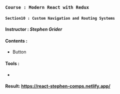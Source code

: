 ### `Course : Modern React with Redux`

#### `Section10 : Custom Navigation and Routing Systems`

#### Instructor : **_Stephen Grider_**

#### Contents :

- Button

#### Tools :

-

#### Result: https://react-stephen-comps.netlify.app/
